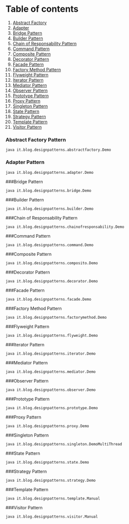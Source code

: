 
# Table of contents
1. [Abstract Factory](#abstract-factory-pattern)
2. [Adapter](#adapter-pattern)
3. [Bridge Pattern](#bridge-pattern)
4. [Builder Pattern](#builder-pattern)
5. [Chain of Responsability Pattern](#chain-of-responsability-pattern)
6. [Command Pattern](#command-pattern)
7. [Composite Pattern](#composite-pattern)
8. [Decorator Pattern](#decorator-pattern)
9. [Facade Pattern](#facade-pattern)
10. [Factory Method Pattern](#factory-method-pattern)
11. [Flyweight Pattern](#flyweight-pattern)
12. [Iterator Pattern](#iterator-pattern)
13. [Mediator Pattern](#mediator-pattern)
14. [Observer Pattern](#observer-pattern)
15. [Prototype Pattern](#prototype-pattern)
16. [Proxy Pattern](#proxy-pattern)
17. [Singleton Pattern](#singleton-pattern)
18. [State Pattern](#state-pattern)
19. [Strategy Pattern](#strategy-pattern)
20. [Template Pattern](#template-pattern)
21. [Visitor Pattern](#visitor-pattern)


### Abstract Factory Pattern 

```
java it.blog.designpatterns.abstractfactory.Demo
```
### Adapter Pattern

```
java it.blog.designpatterns.adapter.Demo
```

###Bridge Pattern

```
java it.blog.designpatterns.bridge.Demo
```

###Builder Pattern

```
java it.blog.designpatterns.builder.Demo
```

###Chain of Responsability Pattern

```
java it.blog.designpatterns.chainofresponsability.Demo
```

###Command Pattern

```
java it.blog.designpatterns.command.Demo
```

###Composite Pattern

```
java it.blog.designpatterns.composito.Demo
```

###Decorator Pattern

```
java it.blog.designpatterns.decorator.Demo
```

###Facade Pattern

```
java it.blog.designpatterns.facade.Demo
```

###Factory Method Pattern

```
java it.blog.designpatterns.factorymethod.Demo
```

###Flyweight Pattern

```
java it.blog.designpatterns.flyweight.Demo
```

###Iterator Pattern

```
java it.blog.designpatterns.iterator.Demo
```

###Mediator Pattern

```
java it.blog.designpatterns.mediator.Demo
```

###Observer Pattern

```
java it.blog.designpatterns.observer.Demo
```

###Prototype Pattern

```
java it.blog.designpatterns.prototype.Demo
```

###Proxy Pattern

```
java it.blog.designpatterns.proxy.Demo
```

###Singleton Pattern

```
java it.blog.designpatterns.singleton.DemoMultiThread
```

###State Pattern

```
java it.blog.designpatterns.state.Demo
```

###Strategy Pattern

```
java it.blog.designpatterns.strategy.Demo
```

###Template Pattern

```
java it.blog.designpatterns.template.Manual
```

###Visitor Pattern

```
java it.blog.designpatterns.visitor.Manual
```